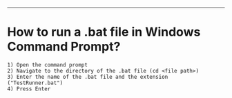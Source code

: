 --------------------------------------------------------------------------------


# How to run a .bat file in Windows Command Prompt?

    1) Open the command prompt
    2) Navigate to the directory of the .bat file (cd <file path>)
    3) Enter the name of the .bat file and the extension ("TestRunner.bat")
    4) Press Enter